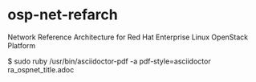 # osp-net-refarch
Network Reference Architecture for Red Hat Enterprise Linux OpenStack Platform

 $ sudo ruby /usr/bin/asciidoctor-pdf -a pdf-style=asciidoctor ra_ospnet_title.adoc
